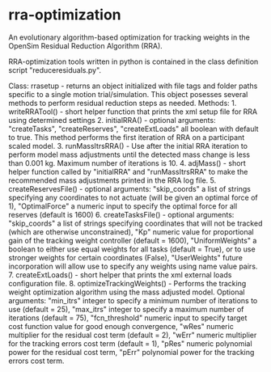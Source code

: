 # rra-optimization
An evolutionary algorithm-based optimization for tracking weights in the OpenSim Residual Reduction Algorithm (RRA).

RRA-optimization tools written in python is contained in the class definition script "reduceresiduals.py". 

Class: rrasetup - returns an object initialized with file tags and folder paths specific to a single motion trial/simulation. This object posesses several methods to perform residual reduction steps as needed.
Methods: 
    1. writeRRATool() - short helper function that prints the xml setup file for RRA using determined settings
    2. initialRRA() - optional arguments: "createTasks", "createReserves", "createExtLoads" all boolean with default to true. This method performs the first iteration of RRA on a  participant scaled model. 
    3. runMassItrsRRA() - Use after the initial RRA iteration to perform model mass adjustments until the detected mass change is less than 0.001 kg. Maximum number of iterations is 10.
    4. adjMass() - short helper function called by "initialRRA" and "runMassItrsRRA" to make the recommended mass adjustments printed in the RRA log file. 
    5. createReservesFile() - optional arguments: "skip_coords" a list of strings specifying any coordinates to not actuate (will be given an optimal force of 1), "OptimalForce" a numeric input to specify the optimal force for all reserves (default is 1600)
    6. createTasksFile() - optional arguments: "skip_coords" a list of strings specifying coordinates that will not be tracked (which are otherwise unconstrained), "Kp" numeric value for proportional gain of the tracking weight controller (default = 1600), "UniformWeights" a boolean to either use equal weights for all tasks (default = True), or to use stronger weights for certain coordinates (False), "UserWeights" future incorporation will allow use to specify any weights using name value pairs.
    7. createExtLoads() - short helper that prints the xml external loads configuration file.
    8. optimizeTrackingWeights() - Performs the tracking weight optimization algorithm using the mass adjusted model. Optional arguments: "min_itrs" integer to specify a minimum number of iterations to use (default = 25), "max_itrs" integer to specify a maximum number of iterations (default = 75), "fcn_threshold" numeric input to specify target cost function value for good enough convergence, "wRes" numeric multiplier for the residual cost term (default = 2), "wErr" numeric multiplier for the tracking errors cost term (default = 1), "pRes" numeric polynomial power for the residual cost term, "pErr" polynomial power for the tracking errors cost term.